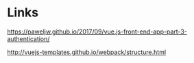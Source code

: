# Links
https://paweljw.github.io/2017/09/vue.js-front-end-app-part-3-authentication/

http://vuejs-templates.github.io/webpack/structure.html

